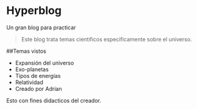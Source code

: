 # Hyperblog
Un gran blog para practicar
 >Este blog trata temas cientificos especificamente sobre el universo.

##Temas vistos
* Expansión del universo
* Exo-planetas
* Tipos de energías
* Relatividad
* Creado por Adrian

Esto con fines didacticos del creador.
